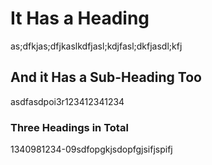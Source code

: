 # It Has a Heading

as;dfkjas;dfjkaslkdfjasl;kdjfasl;dkfjasdl;kfj

## And it Has a Sub-Heading Too

asdfasdpoi3r123412341234


### Three Headings in Total

1340981234-09sdfopgkjsdopfgjsifjspifj